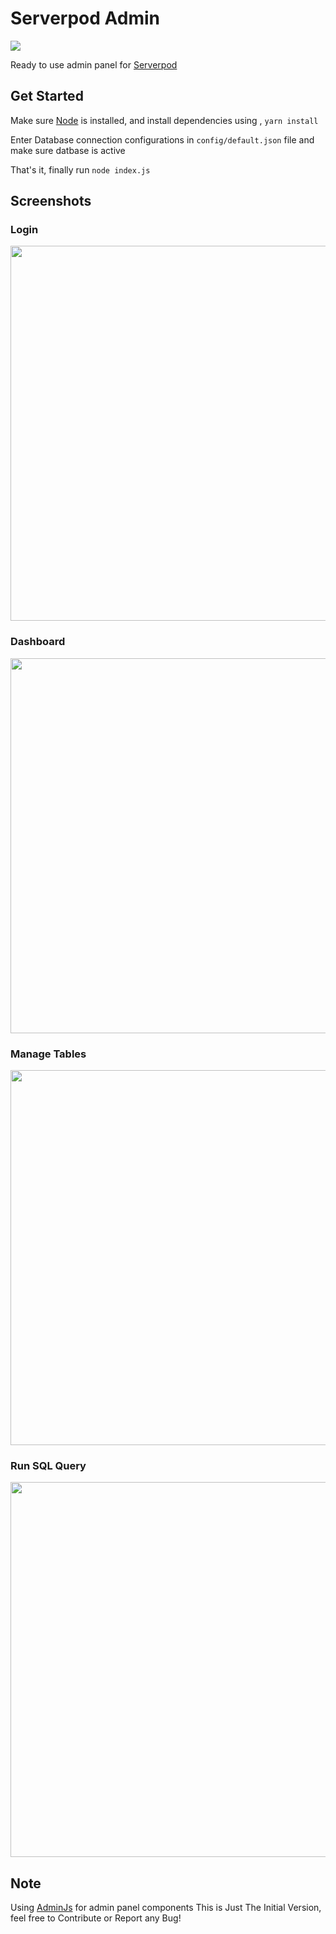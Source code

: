 # Serverpod Admin

<img src="https://serverpod.dev/assets/img/serverpod-logo-inverted.svg">

Ready to use admin panel for [Serverpod](https://serverpod.dev/)

## Get Started

Make sure [Node](https://nodejs.org/en) is installed, and install dependencies using , `yarn install`

Enter Database connection configurations in `config/default.json` file and make sure datbase is active

That's it, finally run `node index.js`

## Screenshots

### Login 
<img width="600" src="https://github.com/rohitsangwan01/serverpod_admin_panel/assets/59526499/65ed687a-3bcf-4b06-987d-67b11029e205">

### Dashboard

<img width="600" src="https://github.com/rohitsangwan01/serverpod_admin_panel/assets/59526499/861b6963-4ec8-459a-bff4-de27b9b95cbd">

### Manage Tables

<img width="600" src="https://github.com/rohitsangwan01/serverpod_admin_panel/assets/59526499/676b3e76-67ba-4ed6-b4b9-05a50de4fec0">

### Run SQL Query

<img width="600" src="https://github.com/rohitsangwan01/serverpod_admin_panel/assets/59526499/56de899a-f102-44a9-b464-7fd0f795770c">

## Note

Using [AdminJs](https://adminjs.co/) for admin panel components
This is Just The Initial Version, feel free to Contribute or Report any Bug!
